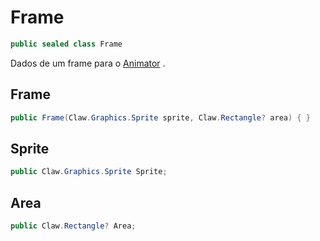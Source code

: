 # Frame
```csharp
public sealed class Frame
```
Dados de um frame para o [Animator](/API/Claw/Animator.md#Animator) .<br />
## Frame
```csharp
public Frame(Claw.Graphics.Sprite sprite, Claw.Rectangle? area) { }
```
## Sprite
```csharp
public Claw.Graphics.Sprite Sprite;
```
## Area
```csharp
public Claw.Rectangle? Area;
```
